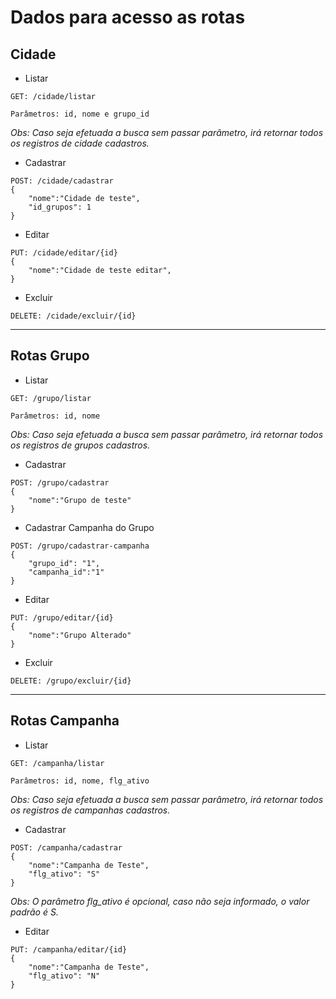 # Dados para acesso as rotas

## Cidade

* Listar
```
GET: /cidade/listar

Parâmetros: id, nome e grupo_id
```

*Obs: Caso seja efetuada a busca sem passar parâmetro, irá retornar todos os registros de cidade cadastros.*

* Cadastrar
```
POST: /cidade/cadastrar
{
    "nome":"Cidade de teste",
    "id_grupos": 1
}
```

* Editar
```
PUT: /cidade/editar/{id}
{
    "nome":"Cidade de teste editar",
}
```

* Excluir 
```
DELETE: /cidade/excluir/{id}
```
-----
## Rotas Grupo

* Listar 
```
GET: /grupo/listar

Parâmetros: id, nome
```
*Obs: Caso seja efetuada a busca sem passar parâmetro, irá retornar todos os registros de grupos cadastros.*

* Cadastrar
```
POST: /grupo/cadastrar
{
    "nome":"Grupo de teste"
}
```

* Cadastrar Campanha do Grupo
```
POST: /grupo/cadastrar-campanha
{
    "grupo_id": "1",
    "campanha_id":"1"
}
```

* Editar
```
PUT: /grupo/editar/{id}
{
    "nome":"Grupo Alterado"    
}
```

* Excluir 
```
DELETE: /grupo/excluir/{id}
```

-------------

## Rotas Campanha

* Listar 
```
GET: /campanha/listar

Parâmetros: id, nome, flg_ativo
```

*Obs: Caso seja efetuada a busca sem passar parâmetro, irá retornar todos os registros de campanhas cadastros.*

* Cadastrar
```
POST: /campanha/cadastrar
{ 
    "nome":"Campanha de Teste",
    "flg_ativo": "S"
}
```
*Obs: O parâmetro flg_ativo é opcional, caso não seja informado, o valor padrão é S.*

* Editar
```
PUT: /campanha/editar/{id}
{
    "nome":"Campanha de Teste",
    "flg_ativo": "N"    
}
```